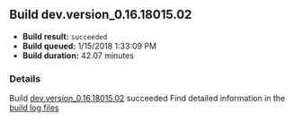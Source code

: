 ## Build dev.version_0.16.18015.02
- **Build result:** `succeeded`
- **Build queued:** 1/15/2018 1:33:09 PM
- **Build duration:** 42.07 minutes
### Details
Build [dev.version_0.16.18015.02](https://winappstudio.visualstudio.com/web/build.aspx?pcguid=a4ef43be-68ce-4195-a619-079b4d9834c2&builduri=vstfs%3a%2f%2f%2fBuild%2fBuild%2f24682) succeeded
Find detailed information in the [build log files](https://uwpctdiags.blob.core.windows.net/buildlogs/dev.version_0.16.18015.02_logs.zip)
